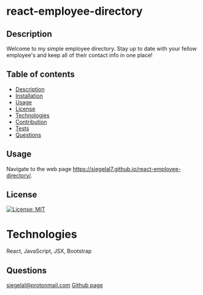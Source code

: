 # react-employee-directory

  ## Description
  Welcome to my simple employee directory. Stay up to date with your fellow employee's and keep all of their contact info in one place!

  ## Table of contents
  * [Description](#Description)
  * [Installation](#Installation)
  * [Usage](#Usage)
  * [License](#License)
  * [Technologies](#Technologies)
  * [Contribution](#Contribution)
  * [Tests](#Tests)
  * [Questions](#Questions)

  ## Usage
  Navigate to the web page https://siegelal7.github.io/react-employee-directory/.

  ## License
  [![License: MIT](https://img.shields.io/badge/License-MIT-yellow.svg)](https://opensource.org/licenses/MIT)

  #  Technologies
  React, JavaScript, JSX, Bootstrap

  ## Questions
  siegelal@protonmail.com [Github page](https://www.github.com/siegelal7)
  
